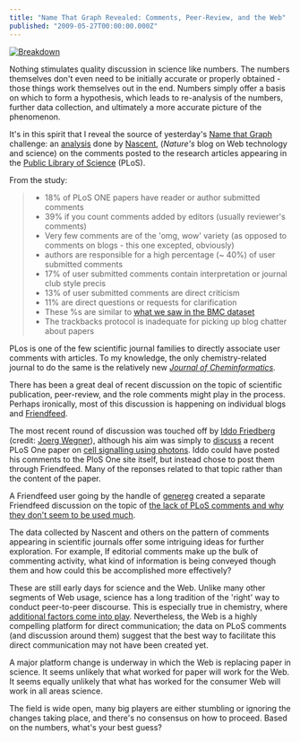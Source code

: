 ```yaml
---
title: "Name That Graph Revealed: Comments, Peer-Review, and the Web"
published: "2009-05-27T00:00:00.000Z"
---
```


[![Breakdown](/images/posts/20090527/plos_breakdown.png "Breakdown")](http://blogs.nature.com/wp/nascent/2009/02/commenting_on_scientific_artic.html)

Nothing stimulates quality discussion in science like numbers. The numbers themselves don't even need to be initially accurate or properly obtained - those things work themselves out in the end. Numbers simply offer a basis on which to form a hypothesis, which leads to re-analysis of the numbers, further data collection, and ultimately a more accurate picture of the phenomenon.

It's in this spirit that I reveal the source of yesterday's [Name that Graph](/articles/2009/05/26/name-that-graph) challenge: an [analysis](http://blogs.nature.com/wp/nascent/2009/02/commenting_on_scientific_artic.html) done by [Nascent](http://blogs.nature.com/wp/nascent/), (*Nature's* blog on Web technology and science) on the comments posted to the research articles appearing in the [Public Library of Science](http://www.plos.org/) (PLoS).

From the study:

>-  18% of PLoS ONE papers have reader or author submitted comments
>-  39% if you count comments added by editors (usually reviewer's comments)
>-  Very few comments are of the 'omg, wow' variety (as opposed to comments on blogs - this one excepted, obviously)
>-  authors are responsible for a high percentage (~ 40%) of user submitted comments
>-  17% of user submitted comments contain interpretation or journal club style precis
>-  13% of user submitted comments are direct criticism
>-  11% are direct questions or requests for clarification
>-  These %s are similar to [what we saw in the BMC dataset](http://blogs.nature.com/wp/nascent/2008/07/who_leaves_comments_on_scienti_1.html)
>-  The trackbacks protocol is inadequate for picking up blog chatter about papers

PLos is one of the few scientific journal families to directly associate user comments with articles. To my knowledge, the only chemistry-related journal to do the same is the relatively new *[Journal of Cheminformatics](http://www.jcheminf.com/)*.

There has been a great deal of recent discussion on the topic of scientific publication, peer-review, and the role comments might play in the process. Perhaps ironically, most of this discussion is happening on individual blogs and [Friendfeed](http://friendfeed.com).

The most recent round of discussion was touched off by [Iddo Friedberg](http://friendfeed.com/iddux) (credit: [Joerg Wegner](http://miningdrugs.blogspot.com/2009/05/we-know-that-scientific-collaboration.html)), although his aim was simply to [discuss](http://friendfeed.com/the-life-scientists/6a1b5014/wow-biophotons-for-signalling-anyone-knows) a recent PLoS One paper on [cell signalling using photons](http://www.plosone.org/article/info%3Adoi%2F10.1371%2Fjournal.pone.0005086). Iddo could have posted his comments to the PloS One site itself, but instead chose to post them through Friendfeed. Many of the reponses related to that topic rather than the content of the paper.

A Friendfeed user going by the handle of [genereg](http://friendfeed.com/genereg) created a separate Friendfeed discussion on the topic of [the lack of PLoS comments and why they don't seem to be used much](http://friendfeed.com/science-2-0/9af350c1/why-people-do-not-comment-online-articles-what).

The data collected by Nascent and others on the pattern of comments appearing in scientific journals offer some intriguing ideas for further exploration. For example, If editorial comments make up the bulk of commenting activity, what kind of information is being conveyed though them and how could this be accomplished more effectively?

These are still early days for science and the Web. Unlike many other segments of Web usage, science has a long tradition of the 'right' way to conduct peer-to-peer discourse. This is especially true in chemistry, where [additional factors come into play](/articles/2009/05/01/building-chemistry-communities). Nevertheless, the Web is a highly compelling platform for direct communication; the data on PLoS comments (and discussion around them) suggest that the best way to facilitate this direct communication may not have been created yet.

A major platform change is underway in which the Web is replacing paper in science. It seems unlikely that what worked for paper will work for the Web. It seems equally unlikely that what has worked for the consumer Web will work in all areas science.

The field is wide open, many big players are either stumbling or ignoring the changes taking place, and there's no consensus on how to proceed. Based on the numbers, what's your best guess?